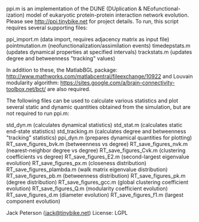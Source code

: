ppi.m is an implementation of the DUNE (DUplication & NEofunctional-
ization) model of eukaryotic protein-protein interaction network 
evolution.  Please see http://ppi.tinybike.net for project details.  To 
run, this script requires several supporting files:

ppi_import.m (data import, requires adjacency matrix as input file)
pointmutation.m (neofunctionalization/assimilation events)
timedepstats.m (updates dynamical properties at specified intervals)
trackstats.m (updates degree and betweenness "tracking" values)
 
In addition to these, the MatlabBGL package:
http://www.mathworks.com/matlabcentral/fileexchange/10922
and Louvain modularity algorithm:
https://sites.google.com/a/brain-connectivity-toolbox.net/bct/
are also required.

The following files can be used to calculate various statistics and plot
several static and dynamic quantities obtained from the simulation, but
are not required to run ppi.m:

std_dyn.m (calculates dynamical statistics)
std_stat.m (calculates static end-state statistics)
std_tracking.m (calculates degree and betweenness "tracking" statistics)
ppi_dyn.m (prepares dynamical quantities for plotting)
RT_save_figures_bvk.m (betweenness vs degree)
RT_save_figures_nvk.m (nearest-neighbor degree vs degree)
RT_save_figures_Cvk.m (clustering coefficients vs degree)
RT_save_figures_E2.m (second-largest eigenvalue evolution)
RT_save_figures_px.m (closeness distribution)
RT_save_figures_plambda.m (walk matrix eigenvalue distribution)
RT_save_figures_pb.m (betweenness distribution)
RT_save_figures_pk.m (degree distribution)
RT_save_figures_gcc.m (global clustering coefficient evolution)
RT_save_figures_Q.m (modularity coefficient evolution)
RT_save_figures_d.m (diameter evolution)
RT_save_figures_f1.m (largest component evolution)

Jack Peterson (jack@tinybike.net)
License: LGPL
